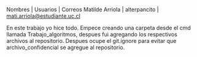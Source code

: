 Nombres  | Usuarios | Correos
Matilde Arriola | alterpancito | mati.arriola@estudiante.uc.cl

En este trabajo yo hice todo. Empece creando una carpeta desde el cmd llamada Trabajo_algoritmos, despues fui agregando los respectivos archivos al repositorio. Despues ocupe el git.ignore para evitar que archivo_confidencial se agregue al repositorio. 


